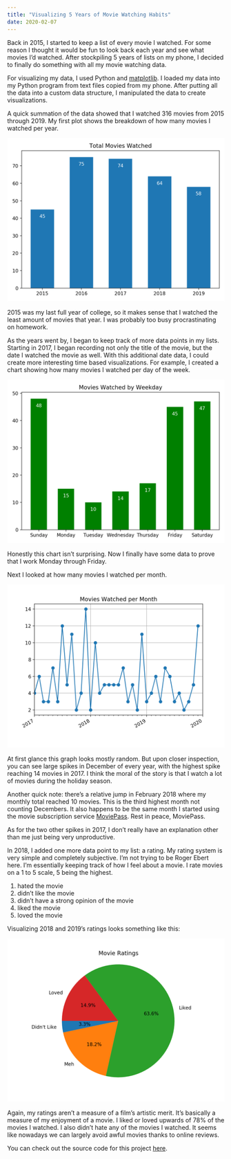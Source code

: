 ```yaml
---
title: "Visualizing 5 Years of Movie Watching Habits"
date: 2020-02-07
---
```


Back in 2015, I started to keep a list of every movie I watched. For some reason I thought it would be fun to look back each year and see what movies I’d watched. After stockpiling 5 years of lists on my phone, I decided to finally do something with all my movie watching data.

For visualizing my data, I used Python and [matplotlib](https://matplotlib.org/). I loaded my data into my Python program from text files copied from my phone. After putting all the data into a custom data structure, I manipulated the data to create visualizations.

A quick summation of the data showed that I watched 316 movies from 2015 through 2019. My first plot shows the breakdown of how many movies I watched per year.

![Movies per Year](movies-per-year.png)

2015 was my last full year of college, so it makes sense that I watched the least amount of movies that year. I was probably too busy procrastinating on homework.

As the years went by, I began to keep track of more data points in my lists. Starting in 2017, I began recording not only the title of the movie, but the date I watched the movie as well. With this additional date data, I could create more interesting time based visualizations. For example, I created a chart showing how many movies I watched per day of the week.

![Movies per Weekday](movies-per-weekday.png)

Honestly this chart isn’t surprising. Now I finally have some data to prove that I work Monday through Friday.

Next I looked at how many movies I watched per month.

![Movies per Month](movies-per-month.png)

At first glance this graph looks mostly random. But upon closer inspection, you can see large spikes in December of every year, with the highest spike reaching 14 movies in 2017. I think the moral of the story is that I watch a lot of movies during the holiday season.

Another quick note: there’s a relative jump in February 2018 where my monthly total reached 10 movies. This is the third highest month not counting Decembers. It also happens to be the same month I started using the movie subscription service [MoviePass](https://en.wikipedia.org/wiki/MoviePass). Rest in peace, MoviePass.

As for the two other spikes in 2017, I don’t really have an explanation other than me just being very unproductive.

In 2018, I added one more data point to my list: a rating. My rating system is very simple and completely subjective. I’m not trying to be Roger Ebert here. I’m essentially keeping track of how I feel about a movie. I rate movies on a 1 to 5 scale, 5 being the highest.

1. hated the movie
2. didn’t like the movie
3. didn’t have a strong opinion of the movie
4. liked the movie
5. loved the movie

Visualizing 2018 and 2019’s ratings looks something like this:

![Movies Per Year](movie-ratings.png)

Again, my ratings aren’t a measure of a film’s artistic merit. It’s basically a measure of my enjoyment of a movie. I liked or loved upwards of 78% of the movies I watched. I also didn’t hate any of the movies I watched. It seems like nowadays we can largely avoid awful movies thanks to online reviews.

You can check out the source code for this project [here](https://github.com/schlomest/movie-watching-visualization).

